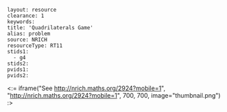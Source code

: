 ````
layout: resource
clearance: 1
keywords:
title: 'Quadrilaterals Game'
alias: problem
source: NRICH
resourceType: RT11
stids1: 
  - g4
stids2:
pvids1:
pvids2:

````

<:= iframe("See http://nrich.maths.org/2924?mobile=1", "http://nrich.maths.org/2924?mobile=1", 700, 700, image="thumbnail.png") :>

